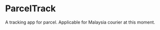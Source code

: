 ParcelTrack
===========

A tracking app for parcel. Applicable for Malaysia courier at this moment.
